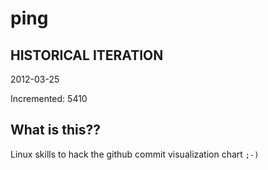 # ping

## HISTORICAL ITERATION
2012-03-25

Incremented: 5410

## What is this?? 
Linux skills to hack the github commit visualization chart `;-)`

